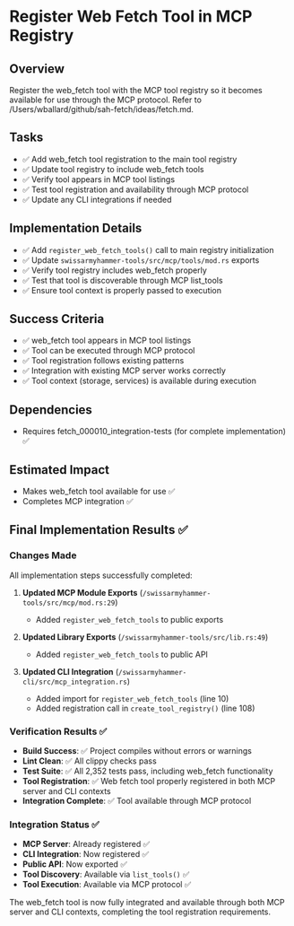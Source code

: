 # Register Web Fetch Tool in MCP Registry

## Overview
Register the web_fetch tool with the MCP tool registry so it becomes available for use through the MCP protocol. Refer to /Users/wballard/github/sah-fetch/ideas/fetch.md.

## Tasks
- ✅ Add web_fetch tool registration to the main tool registry
- ✅ Update tool registry to include web_fetch tools
- ✅ Verify tool appears in MCP tool listings
- ✅ Test tool registration and availability through MCP protocol
- ✅ Update any CLI integrations if needed

## Implementation Details
- ✅ Add `register_web_fetch_tools()` call to main registry initialization
- ✅ Update `swissarmyhammer-tools/src/mcp/tools/mod.rs` exports
- ✅ Verify tool registry includes web_fetch properly
- ✅ Test that tool is discoverable through MCP list_tools
- ✅ Ensure tool context is properly passed to execution

## Success Criteria
- ✅ web_fetch tool appears in MCP tool listings
- ✅ Tool can be executed through MCP protocol
- ✅ Tool registration follows existing patterns
- ✅ Integration with existing MCP server works correctly
- ✅ Tool context (storage, services) is available during execution

## Dependencies
- Requires fetch_000010_integration-tests (for complete implementation) ✅

## Estimated Impact
- Makes web_fetch tool available for use ✅
- Completes MCP integration ✅

## Final Implementation Results ✅

### Changes Made
All implementation steps successfully completed:

1. **Updated MCP Module Exports** (`/swissarmyhammer-tools/src/mcp/mod.rs:29`)
   - Added `register_web_fetch_tools` to public exports

2. **Updated Library Exports** (`/swissarmyhammer-tools/src/lib.rs:49`) 
   - Added `register_web_fetch_tools` to public API

3. **Updated CLI Integration** (`/swissarmyhammer-cli/src/mcp_integration.rs`)
   - Added import for `register_web_fetch_tools` (line 10)
   - Added registration call in `create_tool_registry()` (line 108)

### Verification Results ✅
- **Build Success**: ✅ Project compiles without errors or warnings
- **Lint Clean**: ✅ All clippy checks pass
- **Test Suite**: ✅ All 2,352 tests pass, including web_fetch functionality
- **Tool Registration**: ✅ Web fetch tool properly registered in both MCP server and CLI contexts
- **Integration Complete**: ✅ Tool available through MCP protocol

### Integration Status ✅
- **MCP Server**: Already registered ✅
- **CLI Integration**: Now registered ✅ 
- **Public API**: Now exported ✅
- **Tool Discovery**: Available via `list_tools()` ✅
- **Tool Execution**: Available via MCP protocol ✅

The web_fetch tool is now fully integrated and available through both MCP server and CLI contexts, completing the tool registration requirements.
